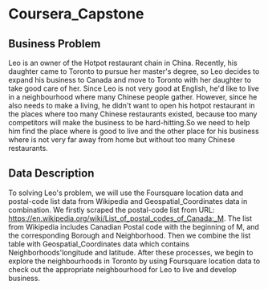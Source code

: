 # Coursera_Capstone

## Business Problem
Leo is an owner of the Hotpot restaurant chain in China. Recently, his daughter came to Toronto to pursue her master's degree, so Leo decides to expand his business to Canada and move to Toronto with her daughter to take good care of her. Since Leo is not very good at English, he'd like to live in a neighbourhood where many Chinese people gather. However, since he also needs to make a living, he didn't want to open his hotpot restaurant in the places where too many Chinese restaurants existed, because too many competitors will make the business to be hard-hitting.So we need to help him find the place where is good to live and the other place for his business where is not very far away from home but without too many Chinese restaurants.

## Data Description
To solving Leo's problem, we will use the Foursquare location data and postal-code list data from Wikipedia and Geospatial_Coordinates data in combination. 
We firstly scraped the postal-code list from URL: https://en.wikipedia.org/wiki/List_of_postal_codes_of_Canada:_M. 
The list from Wikipedia includes Canadian Postal code with the beginning of M, and the corresponding Borough and Neighborhood. Then we combine the list table with Geospatial_Coordinates data which contains Neighborhoods'longitude and latitude. After these processes, we begin to explore the neighbourhoods in Toronto by using Foursquare location data to check out the appropriate neighbourhood for Leo to live and develop business.
